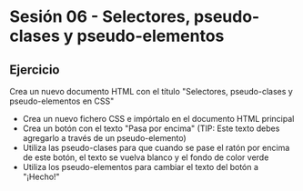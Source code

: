 # Sesión 06 - Selectores, pseudo-clases y pseudo-elementos
## Ejercicio
Crea un nuevo documento HTML con el título "Selectores, pseudo-clases y pseudo-elementos en CSS"
- Crea un nuevo fichero CSS e impórtalo en el documento HTML principal
- Crea un botón con el texto "Pasa por encima" (TIP: Este texto debes agregarlo a través de un pseudo-elemento)
- Utiliza las pseudo-clases para que cuando se pase el ratón por encima de este botón, el texto se vuelva blanco y el fondo de color verde
- Utiliza los pseudo-elementos para cambiar el texto del botón a "¡Hecho!"